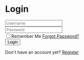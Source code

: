 <html lang="en">

<head>
    <meta charset="UTF-8">
    <meta http-equiv="X-UA-Compatible" content="IE=Edge">
    <meta name="viewport" content="width=device-width,intial-scale=1.0">
    <link rel="stylesheet" href="stlye.css">
    <link href='https://unpkg.com/boxicons@2.1.4/css/boxicons.min.css' rel='stylesheet'>
</head>
<body>
    <style>
body{
    background: url("thumb-1920-1249578.jpg");
    background-size: cover;
    background-repeat: no-repeat;
    background-attachment: fixed;
    overflow: hidden;
    </style>
    <div class="wrapper">
         <form action="Login.html">
            <h1>Login</h1>
            <div class="input-box">
                <input type="text" placeholder="Username" required>
                <i class='bx bxs-user' ></i>
            </div>
            <div class="input-box">
                <input type="password" placeholder="Password" required>
                <i class='bx bxs-lock-alt' ></i>
            </div>
            <div class="remember-forgot">
                <label><input type="checkbox">Remember Me</label>
                <a href="ForgotPass.html">Forgot Password?</a>
            </div>
            <button type="submit" class="btn">Login</button>
            <div class="register-link">
                <p>Don't have an account yet? <a href="Register.html">Register</a></p>
            </div>
         </form>
    </div>

</body>
</html>
